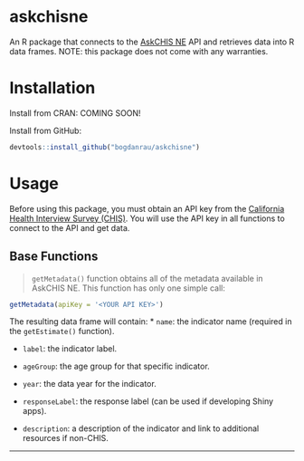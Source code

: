askchisne
=========

An R package that connects to the [AskCHIS NE](http://askchisne.ucla.edu) API and retrieves data into R data frames. NOTE: this package does not come with any warranties.

Installation
============

Install from CRAN: COMING SOON!

Install from GitHub:

``` r
devtools::install_github("bogdanrau/askchisne")
```

Usage
=====

Before using this package, you must obtain an API key from the [California Health Interview Survey (CHIS)](http://chis.ucla.edu). You will use the API key in all functions to connect to the API and get data.

Base Functions
--------------

> `getMetadata()` function obtains all of the metadata available in AskCHIS NE. This function has only one simple call:

``` r
getMetadata(apiKey = '<YOUR API KEY>')
```

The resulting data frame will contain: \* `name`: the indicator name (required in the `getEstimate()` function).

-   `label`: the indicator label.

-   `ageGroup`: the age group for that specific indicator.

-   `year`: the data year for the indicator.

-   `responseLabel`: the response label (can be used if developing Shiny apps).

-   `description`: a description of the indicator and link to additional resources if non-CHIS.

------------------------------------------------------------------------
